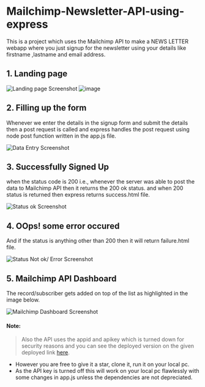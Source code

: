 # Mailchimp-Newsletter-API-using-express

This is a project which uses the Mailchimp API to make a NEWS LETTER webapp where you just signup for the newsletter using your details like firstname ,lastname and email address.

## 1. Landing page

![Landing page Screenshot](./public/assets/Readme%20screenshots/Landing.png)
![image](https://github.com/user-attachments/assets/faee6049-c058-4fb8-85be-611ab55df805)


## 2. Filling up the form

Whenever we enter the details in the signup form and submit the details then a post request is called and express handles the post request using node post function written in the app.js file.

![Data Entry Screenshot](./public/assets/Readme%20screenshots/Data.png)


## 3. Successfully Signed Up

when the status code is 200 i.e., whenever the server was able to post the data to Mailchimp API then it returns the 200 ok status. and when 200 status is returned then express returns success.html file.

![Status ok Screenshot](./public/assets/Readme%20screenshots/Success.png)


## 4. OOps! some error occured

And if the status is anything other than 200 then it will return failure.html file.

![Status Not ok/ Error Screenshot](./public/assets/Readme%20screenshots/Error.png)

## 5. Mailchimp API Dashboard

The record/subscriber gets added on top of the list as highlighted in the image below.

![Mailchimp Dashboard Screenshot](./public/assets/Readme%20screenshots/Mailchimp.png)



#### Note:
> Also the API uses the appid and apikey which is turned down for security reasons and you can see the deployed 
version on the given deployed link [here](https://shrouded-hamlet-34168.herokuapp.com/).
- However you are free to give it a star, clone it, run it on your local pc.
- As the API key is turned off this will work on your local pc flawlessly with some changes in app.js unless the dependencies are not depreciated.
